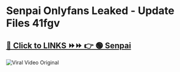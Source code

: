 
 # Senpai Onlyfans Leaked - Update Files 41fgv

## <h2><a href="https://clipsfans.com/Senpai&ref=git">🔗 Click to LINKS ⏩⏩ 👉 🟢 Senpai </a></h2>

<a href="https://clipsfans.com/Senpai&ref=git" rel="nofollow" data-target="animated-image.originalLink"><img src="https://i.ibb.co.com/xMMVF88/686577567.gif" alt="Viral Video Original" style="max-width: 100%; display: inline-block;" data-target="animated-image.originalImage"></a>

